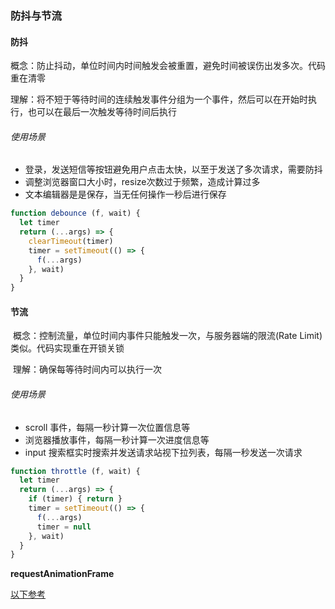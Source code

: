 ### 防抖与节流

#### 防抖

​	概念：防止抖动，单位时间内时间触发会被重置，避免时间被误伤出发多次。代码重在清零

​	理解：将不短于等待时间的连续触发事件分组为一个事件，然后可以在开始时执行，也可以在最后一次触发等待时间后执行

###### 使用场景

- 登录，发送短信等按钮避免用户点击太快，以至于发送了多次请求，需要防抖
- 调整浏览器窗口大小时，resize次数过于频繁，造成计算过多
- 文本编辑器是是保存，当无任何操作一秒后进行保存

```javascript
function debounce (f, wait) {
  let timer
  return (...args) => {
    clearTimeout(timer)
    timer = setTimeout(() => {
      f(...args)
    }, wait)
  }
}
```



#### 节流

​	概念：控制流量，单位时间内事件只能触发一次，与服务器端的限流(Rate Limit)类似。代码实现重在开锁关锁

​	理解：确保每等待时间内可以执行一次

###### 使用场景

- scroll 事件，每隔一秒计算一次位置信息等
- 浏览器播放事件，每隔一秒计算一次进度信息等
- input 搜索框实时搜索并发送请求站视下拉列表，每隔一秒发送一次请求

```javascript
function throttle (f, wait) {
  let timer
  return (...args) => {
    if (timer) { return }
    timer = setTimeout(() => {
      f(...args)
      timer = null
    }, wait)
  }
}
```

**requestAnimationFrame**

[以下参考](https://css-tricks.com/debouncing-throttling-explained-examples/)



